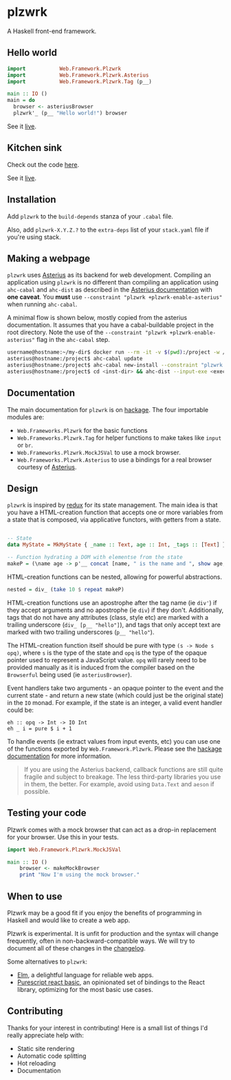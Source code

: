 # plzwrk

A Haskell front-end framework.

## Hello world

```haskell
import           Web.Framework.Plzwrk
import           Web.Framework.Plzwrk.Asterius
import           Web.Framework.Plzwrk.Tag (p__)

main :: IO ()
main = do
  browser <- asteriusBrowser
  plzwrk'_ (p__ "Hello world!") browser
```

See it [live](https://plzwrk-hello-world.surge.sh).

## Kitchen sink

Check out the code [here](./kitchen-sink/Main.hs).

See it [live](https://plzwrk-kitchen-sink.surge.sh).

## Installation

Add `plzwrk` to the `build-depends` stanza of your `.cabal` file.

Also, add `plzwrk-X.Y.Z.?` to the `extra-deps` list of your `stack.yaml` file if you're using stack.

## Making a webpage

`plzwrk` uses [Asterius](https://github.com/tweag/asterius) as its backend for web development. Compiling an application using `plzwrk` is no different than compiling an application using `ahc-cabal` and `ahc-dist` as described in the [Asterius documentation](https://asterius.netlify.app) with **one caveat**. You **must** use `--constraint "plzwrk +plzwrk-enable-asterius"` when running `ahc-cabal`.

A minimal flow is shown below, mostly copied from the asterius documentation. It assumes that you have a cabal-buildable project in the root directory. Note the use of the `--constraint "plzwrk +plzwrk-enable-asterius"` flag in the `ahc-cabal` step.

```bash
username@hostname:~/my-dir$ docker run --rm -it -v $(pwd):/project -w /project terrorjack/asterius
asterius@hostname:/project$ ahc-cabal update
asterius@hostname:/project$ ahc-cabal new-install --constraint "plzwrk +plzwrk-enable-asterius" --installdir <inst-dir> <exec-name>
asterius@hostname:/project$ cd <inst-dir> && ahc-dist --input-exe <exec-name> --browser --bundle
```

## Documentation

The main documentation for `plzwrk` is on [hackage](https://hackage.haskell.org/package/plzwrk). The four importable modules are:

- `Web.Frameworks.Plzwrk` for the basic functions
- `Web.Frameworks.Plzwrk.Tag` for helper functions to make takes like `input` or `br`.
- `Web.Frameworks.Plzwrk.MockJSVal` to use a mock browser.
- `Web.Frameworks.Plzwrk.Asterius` to use a bindings for a real browser courtesy of [Asterius](https://github.com/tweag/asterius).

## Design

`plzwrk` is inspired by [redux](https://redux.js.org/) for its state management. The main idea is that you have a HTML-creation function that accepts one or more variables from a state that is composed, via applicative functors, with getters from a state.

```haskell

-- State
data MyState = MkMyState { _name :: Text, age :: Int, _tags :: [Text] }

-- Function hydrating a DOM with elementse from the state
makeP = (\name age -> p'__ concat [name, " is the name and ", show age, " is my age."]) <$> _name <*> _age
```

HTML-creation functions can be nested, allowing for powerful abstractions.

```haskell
nested = div_ (take 10 $ repeat makeP)
```

HTML-creation functions use an apostrophe after the tag name (ie `div'`) if they accept arguments and no apostrophe (ie `div`) if they don't. Additionally, tags that do not have any attributes (class, style etc) are marked with a trailing underscore (`div_ [p__ "hello"]`), and tags that only accept text are marked with two trailing underscores (`p__ "hello"`).

The HTML-creation function itself should be pure with type `(s -> Node s opq)`, where `s` is the type of the state and `opq` is the type of the opaque pointer used to represent a JavaScript value.  `opq` will rarely need to be provided manually as it is induced from the compiler based on the `Browserful` being used (ie `asteriusBrowser`).

Event handlers take two arguments - an opaque pointer to the event and the current state - and return a new state (which could just be the original state) in the `IO` monad. For example, if the state is an integer, a valid event handler could be:

```
eh :: opq -> Int -> IO Int
eh _ i = pure $ i + 1
```

To handle events (ie extract values from input events, etc) you can use one of the functions exported by `Web.Framework.Plzwrk`. Please see the [hackage documentation](https://hackage.haskell.org/package/plzwrk) for more information.

> If you are using the Asterius backend, callback functions are still quite fragile and subject to breakage. The less third-party libraries you use in them, the better. For example, avoid using `Data.Text` and `aeson` if possible.

## Testing your code

Plzwrk comes with a mock browser that can act as a drop-in replacement for your browser. Use this in your tests.

```haskell
import Web.Framework.Plzwrk.MockJSVal

main :: IO ()
    browser <- makeMockBrowser
    print "Now I'm using the mock browser."
```

## When to use

Plzwrk may be a good fit if you enjoy the benefits of programming in Haskell and would like to create a web app.

Plzwrk is experimental. It is unfit for production and the syntax will change frequently, often in non-backward-compatible ways. We will try to document all of these changes in the [changelog](ChangeLog.md).

Some alternatives to `plzwrk`:

- [Elm](https://elm-lang.org/), a delightful language for reliable web apps.
- [Purescript react basic](https://github.com/lumihq/purescript-react-basic), an opinionated set of bindings to the React library, optimizing for the most basic use cases.

## Contributing

Thanks for your interest in contributing! Here is a small list  of things I'd really appreciate help with:

- Static site rendering
- Automatic code splitting
- Hot reloading
- Documentation